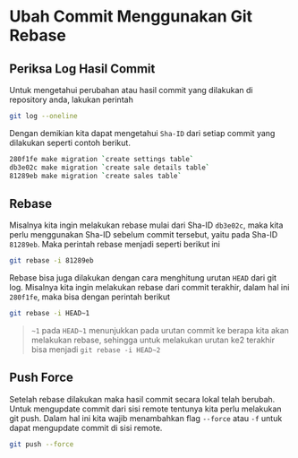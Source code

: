# Ubah Commit Menggunakan Git Rebase

## Periksa Log Hasil Commit
Untuk mengetahui perubahan atau hasil commit yang dilakukan di repository anda, lakukan perintah
```bash
git log --oneline
```
Dengan demikian kita dapat mengetahui `Sha-ID` dari setiap commit yang dilakukan seperti contoh berikut.
```bash
280f1fe make migration `create settings table`
db3e02c make migration `create sale details table`
81289eb make migration `create sales table`
```
## Rebase
Misalnya kita ingin melakukan rebase mulai dari Sha-ID `db3e02c`, maka kita perlu menggunakan Sha-ID sebelum commit tersebut, yaitu pada Sha-ID `81289eb`. Maka perintah rebase menjadi seperti berikut ini
```bash
git rebase -i 81289eb
```
Rebase bisa juga dilakukan dengan cara menghitung urutan `HEAD` dari git log. Misalnya kita ingin melakukan rebase dari commit terakhir, dalam hal ini `280f1fe`, maka bisa dengan perintah berikut
```bash
git rebase -i HEAD~1
```
> `~1` pada `HEAD~1` menunjukkan pada urutan commit ke berapa kita akan melakukan rebase, sehingga untuk melakukan urutan ke2 terakhir bisa menjadi `git rebase -i HEAD~2`

## Push Force
Setelah rebase dilakukan maka hasil commit secara lokal telah berubah. Untuk mengupdate commit dari sisi remote tentunya kita perlu melakukan git push. Dalam hal ini kita wajib menambahkan flag `--force` atau `-f` untuk dapat mengupdate commit di sisi remote.
```bash
git push --force

